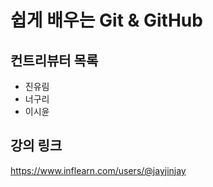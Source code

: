 # 쉽게 배우는 Git & GitHub

## 컨트리뷰터 목록

- 진유림
- 너구리
- 이시윤


## 강의 링크
https://www.inflearn.com/users/@jayjinjay
